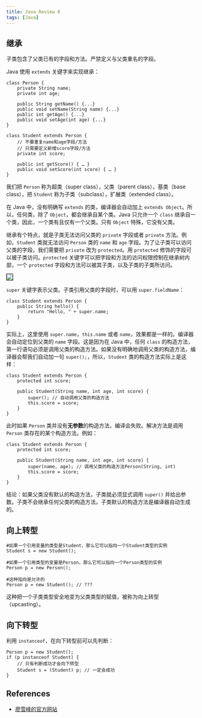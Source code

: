 ```yaml
---
title: Java Review 8
tags: [Java]
---
```


## 继承
子类包含了父类已有的字段和方法。严禁定义与父类重名的字段。

Java 使用 `extends` 关键字来实现继承：
```
class Person {
    private String name;
    private int age;

    public String getName() {...}
    public void setName(String name) {...}
    public int getAge() {...}
    public void setAge(int age) {...}
}

class Student extends Person {
    // 不要重复name和age字段/方法
    // 只需要定义新增score字段/方法
    private int score;

    public int getScore() { … }
    public void setScore(int score) { … }
}
```

我们把 `Person` 称为超类（super class），父类（parent class），基类（base class），把 `Student` 称为子类（subclass），扩展类（extended class）。

在 Java 中，没有明确写 `extends` 的类，编译器会自动加上 `extends Object`。所以，任何类，除了 `Object`，都会继承自某个类。Java 只允许一个 `class` 继承自一个类，因此，一个类有且仅有一个父类。只有 `Object` 特殊，它没有父类。

继承有个特点，就是子类无法访问父类的 `private` 字段或者 `private` 方法。例如，`Student` 类就无法访问 `Person` 类的 `name` 和 `age` 字段。为了让子类可以访问父类的字段，我们需要把 `private` 改为 `protected`。用 `protected` 修饰的字段可以被子类访问。`protected` 关键字可以把字段和方法的访问权限控制在继承树内部，一个 `protected` 字段和方法可以被其子类，以及子类的子类所访问。

<img src="{{ site.baseurl }}/assets/images/inherit_tree.png" style="border:1px solid black;">

`super` 关键字表示父类。子类引用父类的字段时，可以用 `super.fieldName`：
```
class Student extends Person {
    public String hello() {
        return "Hello, " + super.name;
    }
}
```

实际上，这里使用 `super.name`，`this.name` 或者 `name`，效果都是一样的。编译器会自动定位到父类的 `name` 字段。这是因为在 Java 中，任何 `class` 的构造方法，第一行语句必须是调用父类的构造方法。如果没有明确地调用父类的构造方法，编译器会帮我们自动加一句 `super();`，所以，`Student` 类的构造方法实际上是这样：
```
class Student extends Person {
    protected int score;

    public Student(String name, int age, int score) {
        super(); // 自动调用父类的构造方法
        this.score = score;
    }
}
```

此时如果 `Person` 类并没有**无参数**的构造方法，编译会失败。解决方法是调用 `Person` 类存在的某个构造方法。例如：
```
class Student extends Person {
    protected int score;

    public Student(String name, int age, int score) {
        super(name, age); // 调用父类的构造方法Person(String, int)
        this.score = score;
    }
}
```

结论：如果父类没有默认的构造方法，子类就必须显式调用 `super()` 并给出参数。子类不会继承任何父类的构造方法。子类默认的构造方法是编译器自动生成的。

## 向上转型
```
#如果一个引用变量的类型是Student，那么它可以指向一个Student类型的实例
Student s = new Student();

#如果一个引用类型的变量是Person，那么它可以指向一个Person类型的实例
Person p = new Person();

#这种指向是允许的
Person p = new Student(); // ???
```

这种把一个子类类型安全地变为父类类型的赋值，被称为向上转型（upcasting）。

## 向下转型
利用 `instanceof`，在向下转型前可以先判断：
```
Person p = new Student();
if (p instanceof Student) {
    // 只有判断成功才会向下转型
    Student s = (Student) p; // 一定会成功
}
```

## References
- [廖雪峰的官方网站](https://www.liaoxuefeng.com/wiki/1252599548343744/1260455778791232)
